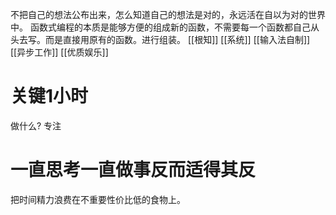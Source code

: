 不把自己的想法公布出来，怎么知道自己的想法是对的，永远活在自以为对的世界中。
函数式编程的本质是能够方便的组成新的函数，不需要每一个函数都自己从头去写。而是直接用原有的函数。进行组装。
[[根知]]
[[系统]]
[[输入法自制]]
[[异步工作]]
[[优质娱乐]]
# 关键1小时
做什么?
专注

# 一直思考一直做事反而适得其反
把时间精力浪费在不重要性价比低的食物上。
